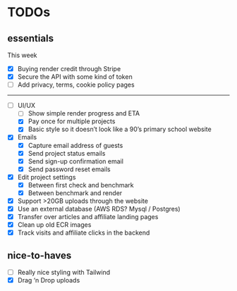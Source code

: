 # TODOs

## essentials

This week
- [x] Buying render credit through Stripe
- [x] Secure the API with some kind of token
- [ ] Add privacy, terms, cookie policy pages

---

- [ ]  UI/UX
    - [ ]  Show simple render progress and ETA
    - [x]  Pay once for multiple projects
    - [x]  Basic style so it doesn’t look like a 90’s primary school website
- [x]  Emails
    - [x]  Capture email address of guests
    - [x]  Send project status emails
    - [x]  Send sign-up confirmation email
    - [x]  Send password reset emails
- [x]  Edit project settings
    - [x]  Between first check and benchmark
    - [x]  Between benchmark and render
- [x]  Support >20GB uploads through the website
- [x]  Use an external database (AWS RDS? Mysql / Postgres)
- [x]  Transfer over articles and affiliate landing pages
- [x]  Clean up old ECR images
- [x]  Track visits and affiliate clicks in the backend

## nice-to-haves

- [ ]  Really nice styling with Tailwind
- [x]  Drag ‘n Drop uploads
